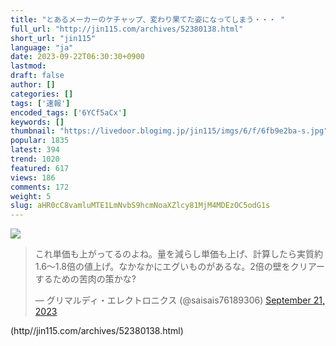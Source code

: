 ```yaml
---
title: "とあるメーカーのケチャップ、変わり果てた姿になってしまう・・・ "
full_url: "http://jin115.com/archives/52380138.html"
short_url: "jin115"
language: "ja"
date: 2023-09-22T06:30:30+0900
lastmod: 
draft: false
author: []
categories: []
tags: ['速報']
encoded_tags: ['6YCf5aCx']
keywords: []
thumbnail: "https://livedoor.blogimg.jp/jin115/imgs/6/f/6fb9e2ba-s.jpg"
popular: 1835
latest: 394
trend: 1020
featured: 617
views: 186
comments: 172
weight: 5
slug: aHR0cC8vamluMTE1LmNvbS9hcmNoaXZlcy81MjM4MDEzOC5odG1s
---
```


![](https://livedoor.blogimg.jp/jin115/imgs/6/f/6fb9e2ba-s.jpg)

<blockquote class='twitter-tweet'><p lang='ja' dir='ltr'>これ単価も上がってるのよね。量を減らし単価も上げ、計算したら実質約1.6〜1.8倍の値上げ。なかなかにエグいものがあるな。2倍の壁をクリアーするための苦肉の策かな?</p>— グリマルディ・エレクトロニクス (@saisais76189306) <a href='https//twitter.com/saisais76189306/status/1704677850882974044?ref_src=twsrc%5Etfw'>September 21, 2023</a></blockquote> 

(http//jin115.com/archives/52380138.html)
